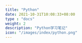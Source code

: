 ```yaml
---
title: "Python"
date: 2021-10-31T10:08:33+08:00
type : "docs"
weight: 2
description: "Python学习笔记"
icon: "/images/index/python.png"
---
```


